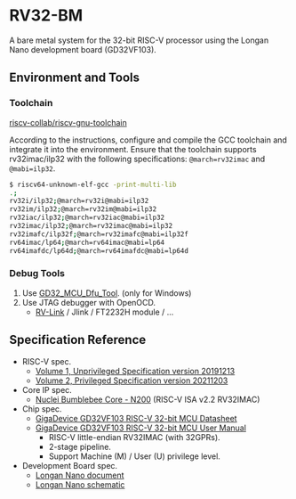 # RV32-BM
A bare metal system for the 32-bit RISC-V processor using the Longan Nano development board (GD32VF103).

## Environment and Tools
### Toolchain
[riscv-collab/riscv-gnu-toolchain](https://github.com/riscv-collab/riscv-gnu-toolchain)

According to the instructions, configure and compile the GCC toolchain and integrate it into the environment.
Ensure that the toolchain supports rv32imac/ilp32 with the following specifications: `@march=rv32imac` and `@mabi=ilp32`.

```bash
$ riscv64-unknown-elf-gcc -print-multi-lib
.;
rv32i/ilp32;@march=rv32i@mabi=ilp32
rv32im/ilp32;@march=rv32im@mabi=ilp32
rv32iac/ilp32;@march=rv32iac@mabi=ilp32
rv32imac/ilp32;@march=rv32imac@mabi=ilp32
rv32imafc/ilp32f;@march=rv32imafc@mabi=ilp32f
rv64imac/lp64;@march=rv64imac@mabi=lp64
rv64imafdc/lp64d;@march=rv64imafdc@mabi=lp64d
```

### Debug Tools
1. Use [GD32_MCU_Dfu_Tool](https://e-iot.info/e-iot-platform-hardware-software-manual/chapter-t-04.html). (only for Windows)
2. Use JTAG debugger with OpenOCD.
    - [RV-Link](https://longan.sipeed.com/en/get_started/rv-link.html) / Jlink / FT2232H module / ...

## Specification Reference
- RISC-V spec.
    - [Volume 1, Unprivileged Specification version 20191213](https://riscv.org/technical/specifications/)
    - [Volume 2, Privileged Specification version 20211203](https://riscv.org/technical/specifications/)
- Core IP spec.
    - [Nuclei Bumblebee Core - N200](https://www.nucleisys.com/product/rvipes/n200/) (RISC-V ISA v2.2 RV32IMAC)
- Chip spec.
    - [GigaDevice GD32VF103 RISC-V 32-bit MCU Datasheet](https://www.gigadevice.com.cn/Public/Uploads/uploadfile/files/20230228/GD32VF103_Datasheet_Rev1.7.pdf)
    - [GigaDevice GD32VF103 RISC-V 32-bit MCU User Manual](https://www.gigadevice.com.cn/Public/Uploads/uploadfile/files/20230209/GD32VF103_User_Manual_EN_Rev1.4.pdf)
        - RISC-V little-endian RV32IMAC (with 32GPRs).
        - 2-stage pipeline.
        - Support Machine (M) / User (U) privilege level.
- Development Board spec.
    - [Longan Nano document](https://longan.sipeed.com/en/)
    - [Longan Nano schematic](https://doc.nucleisys.com/nuclei_sdk/_images/sipeed_longan_nano_schematic.png)
